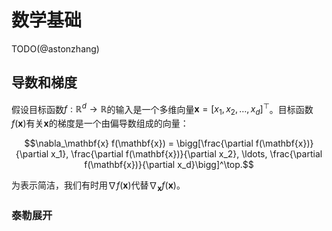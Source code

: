 # 数学基础

TODO(@astonzhang)


## 导数和梯度

假设目标函数$f: \mathbb{R}^d \rightarrow \mathbb{R}$的输入是一个多维向量$\mathbf{x} = [x_1, x_2, \ldots, x_d]^\top$。目标函数$f(\mathbf{x})$有关$\mathbf{x}$的梯度是一个由偏导数组成的向量：

$$\nabla_\mathbf{x} f(\mathbf{x}) = \bigg[\frac{\partial f(\mathbf{x})}{\partial x_1}, \frac{\partial f(\mathbf{x})}{\partial x_2}, \ldots, \frac{\partial f(\mathbf{x})}{\partial x_d}\bigg]^\top.$$


为表示简洁，我们有时用$\nabla f(\mathbf{x})$代替$\nabla_\mathbf{x} f(\mathbf{x})$。

### 泰勒展开


